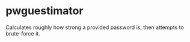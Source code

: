 # pwguestimator
Calculates roughly how strong a provided password is, then attempts to brute-force it.
